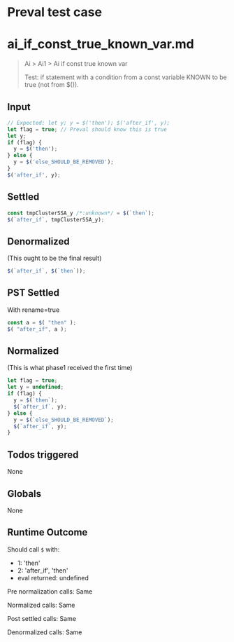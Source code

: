 # Preval test case

# ai_if_const_true_known_var.md

> Ai > Ai1 > Ai if const true known var
>
> Test: if statement with a condition from a const variable KNOWN to be true (not from $()).

## Input

`````js filename=intro
// Expected: let y; y = $('then'); $('after_if', y);
let flag = true; // Preval should know this is true
let y;
if (flag) {
  y = $('then');
} else {
  y = $('else_SHOULD_BE_REMOVED');
}
$('after_if', y);
`````


## Settled


`````js filename=intro
const tmpClusterSSA_y /*:unknown*/ = $(`then`);
$(`after_if`, tmpClusterSSA_y);
`````


## Denormalized
(This ought to be the final result)

`````js filename=intro
$(`after_if`, $(`then`));
`````


## PST Settled
With rename=true

`````js filename=intro
const a = $( "then" );
$( "after_if", a );
`````


## Normalized
(This is what phase1 received the first time)

`````js filename=intro
let flag = true;
let y = undefined;
if (flag) {
  y = $(`then`);
  $(`after_if`, y);
} else {
  y = $(`else_SHOULD_BE_REMOVED`);
  $(`after_if`, y);
}
`````


## Todos triggered


None


## Globals


None


## Runtime Outcome


Should call `$` with:
 - 1: 'then'
 - 2: 'after_if', 'then'
 - eval returned: undefined

Pre normalization calls: Same

Normalized calls: Same

Post settled calls: Same

Denormalized calls: Same
